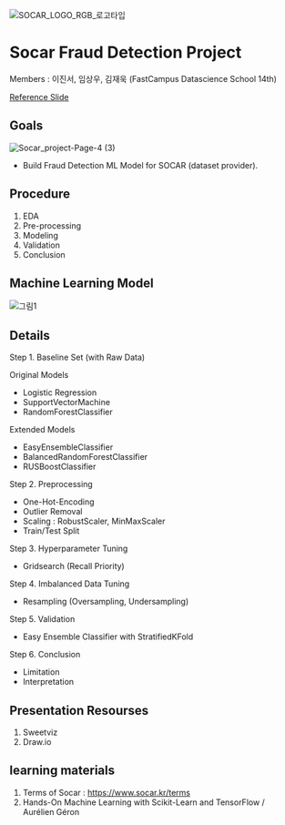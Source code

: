 ![SOCAR_LOGO_RGB_로고타입](https://user-images.githubusercontent.com/68367214/100833111-a019d980-34ac-11eb-9810-8bcbfed45e2b.png)



# Socar Fraud Detection Project



Members : 이진서, 임상우, 김재욱 (FastCampus Datascience School 14th)

  <A href="SOCAR_FINAL.html"> Reference Slide </A>
<P>


## Goals
![Socar_project-Page-4 (3)](https://user-images.githubusercontent.com/68367214/98901948-08058180-24f8-11eb-97b2-fa69c826d7b4.png)

* Build Fraud Detection ML Model for SOCAR (dataset provider).


## Procedure

1. EDA 
2. Pre-processing
3. Modeling
4. Validation
5. Conclusion


## Machine Learning Model

![그림1](https://user-images.githubusercontent.com/68367214/98902177-86faba00-24f8-11eb-92cc-5edd15d121ab.png)



## Details

Step 1. Baseline Set (with Raw Data)

Original Models
- Logistic Regression
- SupportVectorMachine
- RandomForestClassifier

Extended Models
- EasyEnsembleClassifier
- BalancedRandomForestClassifier
- RUSBoostClassifier



Step 2. Preprocessing

- One-Hot-Encoding
- Outlier Removal
- Scaling : RobustScaler, MinMaxScaler
- Train/Test Split



Step 3. Hyperparameter Tuning 

 + Gridsearch (Recall Priority)


Step 4. Imbalanced Data Tuning

 + Resampling (Oversampling, Undersampling)


Step 5. Validation

 + Easy Ensemble Classifier with StratifiedKFold

 
Step 6. Conclusion
- Limitation
- Interpretation


## Presentation Resourses

1. Sweetviz
2. Draw.io


## learning materials

1. Terms of Socar : https://www.socar.kr/terms
2. Hands-On Machine Learning with Scikit-Learn and TensorFlow / Aurélien Géron
